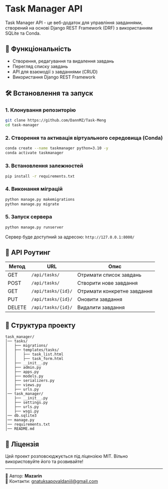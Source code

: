 # Task Manager API

Task Manager API - це веб-додаток для управління завданнями, створений на основі Django REST Framework (DRF) з використанням SQLite та Conda.

## 🚀 Функціональність
- Створення, редагування та видалення завдань
- Перегляд списку завдань
- API для взаємодії з завданнями (CRUD)
- Використання Django REST Framework

## 🛠️ Встановлення та запуск
### 1. Клонування репозиторію
```bash
git clone https://github.com/DannMZ/Task-Meng
cd task-manager
```

### 2. Створення та активація віртуального середовища (Conda)
```bash
conda create --name taskmanager python=3.10 -y
conda activate taskmanager
```

### 3. Встановлення залежностей
```bash
pip install -r requirements.txt
```

### 4. Виконання міграцій
```bash
python manage.py makemigrations
python manage.py migrate
```

### 5. Запуск сервера
```bash
python manage.py runserver
```

Сервер буде доступний за адресою: `http://127.0.0.1:8000/`

## 📡 API Роутинг
| Метод | URL | Опис |
|--------|----------------------|---------------------------|
| GET | `/api/tasks/` | Отримати список завдань |
| POST | `/api/tasks/` | Створити нове завдання |
| GET | `/api/tasks/{id}/` | Отримати конкретне завдання |
| PUT | `/api/tasks/{id}/` | Оновити завдання |
| DELETE | `/api/tasks/{id}/` | Видалити завдання |

## 📂 Структура проекту
```
task_manager/
│── tasks/
│   ├── migrations/
│   ├── templates/tasks/
│   │   ├── task_list.html
│   │   ├── task_form.html
│   ├── __init__.py
│   ├── admin.py
│   ├── apps.py
│   ├── models.py
│   ├── serializers.py
│   ├── views.py
│   ├── urls.py
│── task_manager/
│   ├── __init__.py
│   ├── settings.py
│   ├── urls.py
│   ├── wsgi.py
│── db.sqlite3
│── manage.py
│── requirements.txt
│── README.md
```

## 📝 Ліцензія
Цей проект розповсюджується під ліцензією MIT. Вільно використовуйте його та розвивайте!

---

🔧 Автор: **Mazarin**  
📧 Контакти: [gnatuksapovaldaniil@gmail.com](mailto:gnatuksapovaldaniil@gmail.com)  